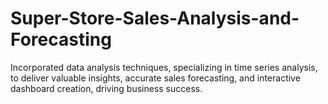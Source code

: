 # Super-Store-Sales-Analysis-and-Forecasting
Incorporated data analysis techniques, specializing in time series analysis, to deliver valuable insights, accurate sales forecasting, and interactive dashboard creation, driving business success.
